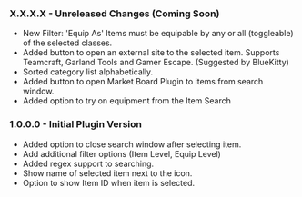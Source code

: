 ﻿### X.X.X.X - Unreleased Changes (Coming Soon)
 - New Filter: 'Equip As' Items must be equipable by any or all (toggleable) of the selected classes.
 - Added button to open an external site to the selected item. Supports Teamcraft, Garland Tools and Gamer Escape. (Suggested by BlueKitty)
 - Sorted category list alphabetically.
 - Added button to open Market Board Plugin to items from search window.
 - Added option to try on equipment from the Item Search


### 1.0.0.0 - Initial Plugin Version
- Added option to close search window after selecting item.
- Add additional filter options (Item Level, Equip Level)
- Added regex support to searching.
- Show name of selected item next to the icon.
- Option to show Item ID when item is selected.
